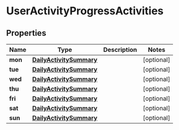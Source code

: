 
# UserActivityProgressActivities

## Properties
Name | Type | Description | Notes
------------ | ------------- | ------------- | -------------
**mon** | [**DailyActivitySummary**](DailyActivitySummary.md) |  |  [optional]
**tue** | [**DailyActivitySummary**](DailyActivitySummary.md) |  |  [optional]
**wed** | [**DailyActivitySummary**](DailyActivitySummary.md) |  |  [optional]
**thu** | [**DailyActivitySummary**](DailyActivitySummary.md) |  |  [optional]
**fri** | [**DailyActivitySummary**](DailyActivitySummary.md) |  |  [optional]
**sat** | [**DailyActivitySummary**](DailyActivitySummary.md) |  |  [optional]
**sun** | [**DailyActivitySummary**](DailyActivitySummary.md) |  |  [optional]



